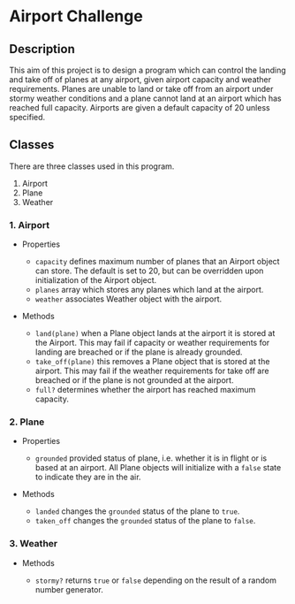 # Airport Challenge

## Description

This aim of this project is to design a program which can control the landing and take off of planes at any airport, given airport capacity and weather requirements. Planes are unable to land or take off from an airport under stormy weather conditions and a plane cannot land at an airport which has reached full capacity. Airports are given a default capacity of 20 unless specified.

## Classes

There are three classes used in this program.

1. Airport
2. Plane
3. Weather

### 1. Airport

* Properties

  * `capacity` defines maximum number of planes that an Airport object can store. The default is set to 20, but can be overridden upon initialization of the Airport object.
  * `planes` array which stores any planes which land at the airport.
  * `weather` associates Weather object with the airport.

* Methods

  * `land(plane)` when a Plane object lands at the airport it is stored at the Airport. This may fail if capacity or weather requirements for landing are breached or if the plane is already grounded.
  * `take_off(plane)` this removes a Plane object that is stored at the airport. This may fail if the weather requirements for take off are breached or if the plane is not grounded at the airport.
  * `full?` determines whether the airport has reached maximum capacity.

### 2. Plane

* Properties

  * `grounded` provided status of plane, i.e. whether it is in flight or is based at an airport. All Plane objects will initialize with a `false` state to indicate they are in the air.

* Methods

  * `landed` changes the `grounded` status of the plane to `true`.
  * `taken_off` changes the `grounded` status of the plane to `false`.

### 3. Weather

* Methods

  * `stormy?` returns `true` or `false` depending on the result of a random number generator.
